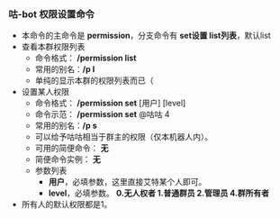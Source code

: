 ### 咕-bot 权限设置命令
- 本命令的主命令是 **permission**，分支命令有 **set设置 list列表**，默认list
- 查看本群权限列表
    - 命令格式： **/permission list**
    - 常用的别名：**/p l**
    - 单纯的显示本群的权限列表而已（
- 设置某人权限
    - 命令格式： **/permission set** [用户] [level]
    - 命令示范： **/permission set** @咕咕 4
    - 常用的别名：**/p s**
    - 可以给予咕咕相当于群主的权限（仅本机器人内）。
    - 可用的简便命令： **无**
    - 简便命令实例： **无**
    - 参数列表
        - **用户**，必填参数，这里直接艾特某个人即可。
        - **level**，必填参数。 **0.无人权者 1.普通群员 2.管理员 4.群所有者**
- 所有人的默认权限都是1。